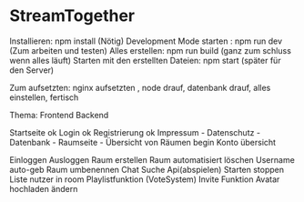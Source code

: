 # StreamTogether

Installieren: 							npm install				(Nötig)
Development Mode starten : 				npm run dev				(Zum arbeiten und testen)
Alles erstellen: 						npm run build			(ganz zum schluss wenn alles läuft)
Starten mit den erstellten Dateien: 	npm start				(später für den Server)

Zum aufsetzten: nginx aufsetzten , node drauf, datenbank drauf, alles einstellen, fertisch


Thema:                                  Frontend               Backend

Startseite                              ok
Login                                   ok
Registrierung                           ok
Impressum                               -
Datenschutz                             -
Datenbank                               -
Raumseite                               -
Übersicht von Räumen                    begin
Konto übersicht                         

Einloggen
Ausloggen
Raum erstellen
Raum automatisiert löschen
Username auto-geb
Raum umbenennen
Chat
Suche
Api(abspielen)
Starten stoppen
Liste nutzer in room
Playlistfunktion
(VoteSystem)
Invite Funktion
Avatar hochladen
ändern
